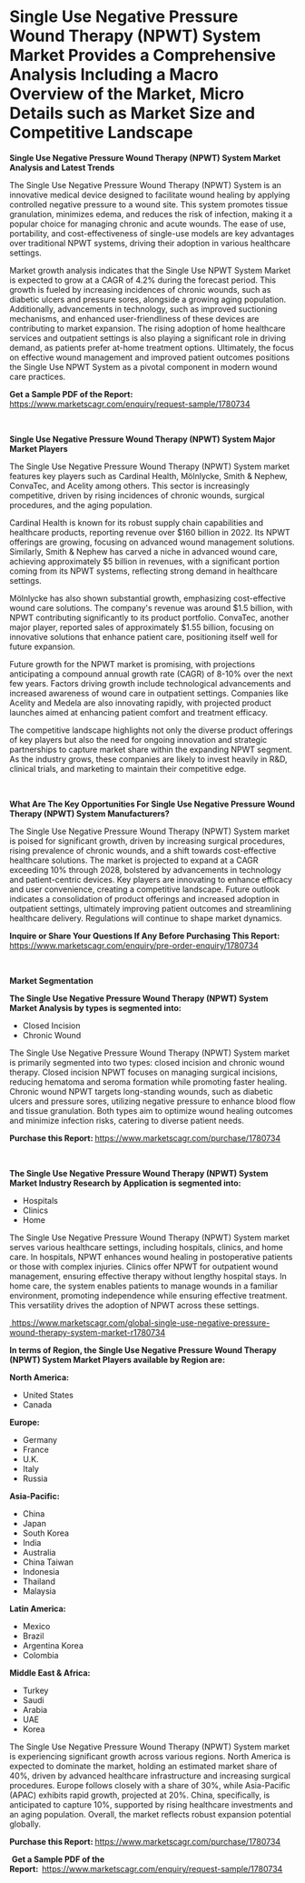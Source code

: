 <p><h1>Single Use Negative Pressure Wound Therapy (NPWT) System Market Provides a Comprehensive Analysis Including a Macro Overview of the Market, Micro Details such as Market Size and Competitive Landscape</h1></p><p><strong>Single Use Negative Pressure Wound Therapy (NPWT) System Market Analysis and Latest Trends</strong></p>
<p><p>The Single Use Negative Pressure Wound Therapy (NPWT) System is an innovative medical device designed to facilitate wound healing by applying controlled negative pressure to a wound site. This system promotes tissue granulation, minimizes edema, and reduces the risk of infection, making it a popular choice for managing chronic and acute wounds. The ease of use, portability, and cost-effectiveness of single-use models are key advantages over traditional NPWT systems, driving their adoption in various healthcare settings.</p><p>Market growth analysis indicates that the Single Use NPWT System Market is expected to grow at a CAGR of 4.2% during the forecast period. This growth is fueled by increasing incidences of chronic wounds, such as diabetic ulcers and pressure sores, alongside a growing aging population. Additionally, advancements in technology, such as improved suctioning mechanisms, and enhanced user-friendliness of these devices are contributing to market expansion. The rising adoption of home healthcare services and outpatient settings is also playing a significant role in driving demand, as patients prefer at-home treatment options. Ultimately, the focus on effective wound management and improved patient outcomes positions the Single Use NPWT System as a pivotal component in modern wound care practices.</p></p>
<p><strong>Get a Sample PDF of the Report:&nbsp;</strong> <a href="https://www.marketscagr.com/enquiry/request-sample/1780734?utm_campaign=2097&utm_medium=2&utm_source=Github&utm_content=ia&utm_term=14042025&utm_id=single-use-negative-pressure-wound-therapy-npwt-system">https://www.marketscagr.com/enquiry/request-sample/1780734</a></p>
<p>&nbsp;</p>
<p><strong>Single Use Negative Pressure Wound Therapy (NPWT) System Major Market Players</strong></p>
<p><p>The Single Use Negative Pressure Wound Therapy (NPWT) System market features key players such as Cardinal Health, Mölnlycke, Smith & Nephew, ConvaTec, and Acelity among others. This sector is increasingly competitive, driven by rising incidences of chronic wounds, surgical procedures, and the aging population.</p><p>Cardinal Health is known for its robust supply chain capabilities and healthcare products, reporting revenue over $160 billion in 2022. Its NPWT offerings are growing, focusing on advanced wound management solutions. Similarly, Smith & Nephew has carved a niche in advanced wound care, achieving approximately $5 billion in revenues, with a significant portion coming from its NPWT systems, reflecting strong demand in healthcare settings.</p><p>Mölnlycke has also shown substantial growth, emphasizing cost-effective wound care solutions. The company's revenue was around $1.5 billion, with NPWT contributing significantly to its product portfolio. ConvaTec, another major player, reported sales of approximately $1.55 billion, focusing on innovative solutions that enhance patient care, positioning itself well for future expansion.</p><p>Future growth for the NPWT market is promising, with projections anticipating a compound annual growth rate (CAGR) of 8-10% over the next few years. Factors driving growth include technological advancements and increased awareness of wound care in outpatient settings. Companies like Acelity and Medela are also innovating rapidly, with projected product launches aimed at enhancing patient comfort and treatment efficacy.</p><p>The competitive landscape highlights not only the diverse product offerings of key players but also the need for ongoing innovation and strategic partnerships to capture market share within the expanding NPWT segment. As the industry grows, these companies are likely to invest heavily in R&D, clinical trials, and marketing to maintain their competitive edge.</p></p>
<p>&nbsp;</p>
<p><strong>What Are The Key Opportunities For Single Use Negative Pressure Wound Therapy (NPWT) System Manufacturers?</strong></p>
<p><p>The Single Use Negative Pressure Wound Therapy (NPWT) System market is poised for significant growth, driven by increasing surgical procedures, rising prevalence of chronic wounds, and a shift towards cost-effective healthcare solutions. The market is projected to expand at a CAGR exceeding 10% through 2028, bolstered by advancements in technology and patient-centric devices. Key players are innovating to enhance efficacy and user convenience, creating a competitive landscape. Future outlook indicates a consolidation of product offerings and increased adoption in outpatient settings, ultimately improving patient outcomes and streamlining healthcare delivery. Regulations will continue to shape market dynamics.</p></p>
<p><strong>Inquire or Share Your Questions If Any Before Purchasing This Report:</strong> <a href="https://www.marketscagr.com/enquiry/pre-order-enquiry/1780734?utm_campaign=2097&utm_medium=2&utm_source=Github&utm_content=ia&utm_term=14042025&utm_id=single-use-negative-pressure-wound-therapy-npwt-system">https://www.marketscagr.com/enquiry/pre-order-enquiry/1780734</a></p>
<p>&nbsp;</p>
<p><strong>Market Segmentation</strong></p>
<p><strong>The Single Use Negative Pressure Wound Therapy (NPWT) System Market Analysis by types is segmented into:</strong></p>
<p><ul><li>Closed Incision</li><li>Chronic Wound</li></ul></p>
<p><p>The Single Use Negative Pressure Wound Therapy (NPWT) System market is primarily segmented into two types: closed incision and chronic wound therapy. Closed incision NPWT focuses on managing surgical incisions, reducing hematoma and seroma formation while promoting faster healing. Chronic wound NPWT targets long-standing wounds, such as diabetic ulcers and pressure sores, utilizing negative pressure to enhance blood flow and tissue granulation. Both types aim to optimize wound healing outcomes and minimize infection risks, catering to diverse patient needs.</p></p>
<p><strong>Purchase this Report:&nbsp;</strong><a href="https://www.marketscagr.com/purchase/1780734?utm_campaign=2097&utm_medium=2&utm_source=Github&utm_content=ia&utm_term=14042025&utm_id=single-use-negative-pressure-wound-therapy-npwt-system">https://www.marketscagr.com/purchase/1780734</a></p>
<p>&nbsp;</p>
<p><strong>The Single Use Negative Pressure Wound Therapy (NPWT) System Market Industry Research by Application is segmented into:</strong></p>
<p><ul><li>Hospitals</li><li>Clinics</li><li>Home</li></ul></p>
<p><p>The Single Use Negative Pressure Wound Therapy (NPWT) System market serves various healthcare settings, including hospitals, clinics, and home care. In hospitals, NPWT enhances wound healing in postoperative patients or those with complex injuries. Clinics offer NPWT for outpatient wound management, ensuring effective therapy without lengthy hospital stays. In home care, the system enables patients to manage wounds in a familiar environment, promoting independence while ensuring effective treatment. This versatility drives the adoption of NPWT across these settings.</p></p>
<p><a href="https://www.marketscagr.com/global-single-use-negative-pressure-wound-therapy-system-market-r1780734?utm_campaign=2097&utm_medium=2&utm_source=Github&utm_content=ia&utm_term=14042025&utm_id=single-use-negative-pressure-wound-therapy-npwt-system">&nbsp;https://www.marketscagr.com/global-single-use-negative-pressure-wound-therapy-system-market-r1780734</a></p>
<p><strong>In terms of Region, the Single Use Negative Pressure Wound Therapy (NPWT) System Market Players available by Region are:</strong></p>
<p>
    <p> <strong> North America: </strong>
        <ul>
            <li>United States</li>
            <li>Canada</li>
        </ul>
        </p> 
    <p> <strong> Europe: </strong>
        <ul>
            <li>Germany</li>
            <li>France</li>
            <li>U.K.</li>
            <li>Italy</li>
            <li>Russia</li>
        </ul>
        </p> 
    <p> <strong> Asia-Pacific: </strong>
        <ul>
            <li>China</li>
            <li>Japan</li>
            <li>South Korea</li>
            <li>India</li>
            <li>Australia</li>
            <li>China Taiwan</li>
            <li>Indonesia</li>
            <li>Thailand</li>
            <li>Malaysia</li>
        </ul>
        </p> 
    <p> <strong> Latin America: </strong>
        <ul>
            <li>Mexico</li>
            <li>Brazil</li>
            <li>Argentina Korea</li>
            <li>Colombia</li>
        </ul>
        </p> 
    <p> <strong> Middle East & Africa: </strong>
        <ul>
            <li>Turkey</li>
            <li>Saudi</li>
            <li>Arabia</li>
            <li>UAE</li>
            <li>Korea</li>
        </ul>
    </p>
    </p>
<p><p>The Single Use Negative Pressure Wound Therapy (NPWT) System market is experiencing significant growth across various regions. North America is expected to dominate the market, holding an estimated market share of 40%, driven by advanced healthcare infrastructure and increasing surgical procedures. Europe follows closely with a share of 30%, while Asia-Pacific (APAC) exhibits rapid growth, projected at 20%. China, specifically, is anticipated to capture 10%, supported by rising healthcare investments and an aging population. Overall, the market reflects robust expansion potential globally.</p></p>
<p><strong>Purchase this Report: </strong><a href="https://www.marketscagr.com/purchase/1780734?utm_campaign=2097&utm_medium=2&utm_source=Github&utm_content=ia&utm_term=14042025&utm_id=single-use-negative-pressure-wound-therapy-npwt-system">https://www.marketscagr.com/purchase/1780734</a></p>
<p>&nbsp;<strong>Get a Sample PDF of the Report:&nbsp;&nbsp;</strong><a href="https://www.marketscagr.com/enquiry/request-sample/1780734?utm_campaign=2097&utm_medium=2&utm_source=Github&utm_content=ia&utm_term=14042025&utm_id=single-use-negative-pressure-wound-therapy-npwt-system">https://www.marketscagr.com/enquiry/request-sample/1780734</a></p>
<p><strong></strong></p>
<p><p></p><p></p><p></p></p>